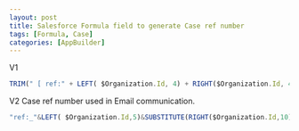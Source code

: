 ```yaml
---
layout: post
title: Salesforce Formula field to generate Case ref number
tags: [Formula, Case]
categories: [AppBuilder]
---
```


V1

```javascript
TRIM(" [ ref:" + LEFT( $Organization.Id, 4) + RIGHT($Organization.Id, 4) +"."+ LEFT( Id, 4) + SUBSTITUTE(SUBSTITUTE(SUBSTITUTE(Id, RIGHT( Id, 4), ""), LEFT( Id, 4), ""), "0", "") + RIGHT( Id, 4) + ":ref ] ")
```

V2 Case ref number used in Email communication.

```javascript
"ref:_"&LEFT( $Organization.Id,5)&SUBSTITUTE(RIGHT($Organization.Id,10),"0","")&"._"&LEFT(Id,5)&SUBSTITUTE(LEFT(RIGHT(Id,10),5),"0","")&RIGHT(Id,5)&":ref"
```
